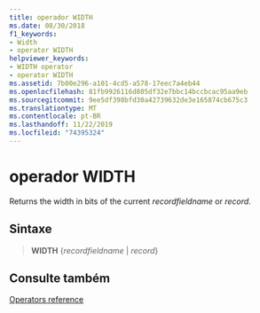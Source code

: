 ```yaml
---
title: operador WIDTH
ms.date: 08/30/2018
f1_keywords:
- Width
- operator WIDTH
helpviewer_keywords:
- WIDTH operator
- operator WIDTH
ms.assetid: 7b00e296-a101-4cd5-a578-17eec7a4eb44
ms.openlocfilehash: 81fb9926116d805df32e7bbc14bccbcac95aa9eb
ms.sourcegitcommit: 9ee5df398bfd30a42739632de3e165874cb675c3
ms.translationtype: MT
ms.contentlocale: pt-BR
ms.lasthandoff: 11/22/2019
ms.locfileid: "74395324"
---
```

# <a name="operator-width"></a>operador WIDTH

Returns the width in bits of the current *recordfieldname* or *record*.

## <a name="syntax"></a>Sintaxe

> **WIDTH** {*recordfieldname* | *record*}

## <a name="see-also"></a>Consulte também

[Operators reference](operators-reference.md)
